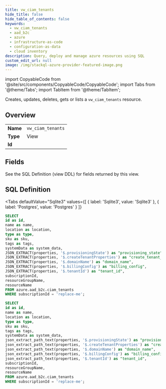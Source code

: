```yaml
--- 
title: vw_ciam_tenants
hide_title: false
hide_table_of_contents: false
keywords:
  - vw_ciam_tenants
  - aad_b2c
  - azure
  - infrastructure-as-code
  - configuration-as-data
  - cloud inventory
description: Query, deploy and manage azure resources using SQL
custom_edit_url: null
image: /img/stackql-azure-provider-featured-image.png
---
```


import CopyableCode from '@site/src/components/CopyableCode/CopyableCode';
import Tabs from '@theme/Tabs';
import TabItem from '@theme/TabItem';

Creates, updates, deletes, gets or lists a <code>vw_ciam_tenants</code> resource.

## Overview
<table><tbody>
<tr><td><b>Name</b></td><td><code>vw_ciam_tenants</code></td></tr>
<tr><td><b>Type</b></td><td>View</td></tr>
<tr><td><b>Id</b></td><td><CopyableCode code="azure.aad_b2c.vw_ciam_tenants" /></td></tr>
</tbody></table>

## Fields

See the SQL Definition (view DDL) for fields returned by this view.

## SQL Definition

<Tabs
defaultValue="Sqlite3"
values={[
{ label: 'Sqlite3', value: 'Sqlite3' },
{ label: 'Postgres', value: 'Postgres' }
]}
>
<TabItem value="Sqlite3">

```sql
SELECT
id as id,
name as name,
location as location,
type as type,
sku as sku,
tags as tags,
systemData as system_data,
JSON_EXTRACT(properties, '$.provisioningState') as "provisioning_state",
JSON_EXTRACT(properties, '$.createTenantProperties') as "create_tenant_properties",
JSON_EXTRACT(properties, '$.domainName') as "domain_name",
JSON_EXTRACT(properties, '$.billingConfig') as "billing_config",
JSON_EXTRACT(properties, '$.tenantId') as "tenant_id",
subscriptionId,
resourceGroupName,
resourceName
FROM azure.aad_b2c.ciam_tenants
WHERE subscriptionId = 'replace-me';
```

</TabItem>
<TabItem value="Postgres">

```sql
SELECT
id as id,
name as name,
location as location,
type as type,
sku as sku,
tags as tags,
systemData as system_data,
json_extract_path_text(properties, '$.provisioningState') as "provisioning_state",
json_extract_path_text(properties, '$.createTenantProperties') as "create_tenant_properties",
json_extract_path_text(properties, '$.domainName') as "domain_name",
json_extract_path_text(properties, '$.billingConfig') as "billing_config",
json_extract_path_text(properties, '$.tenantId') as "tenant_id",
subscriptionId,
resourceGroupName,
resourceName
FROM azure.aad_b2c.ciam_tenants
WHERE subscriptionId = 'replace-me';
```

</TabItem>
</Tabs>
